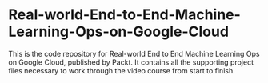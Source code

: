 # Real-world-End-to-End-Machine-Learning-Ops-on-Google-Cloud
This is the code repository for Real-world End to End Machine Learning Ops on Google Cloud, published by Packt. It contains all the supporting project files necessary to work through the video course from start to finish.
